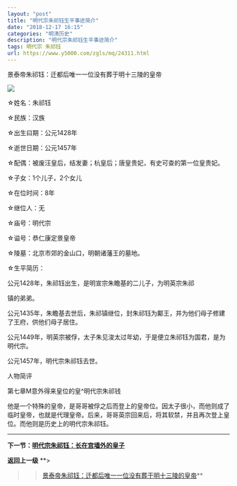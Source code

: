 ```yaml
---
layout: "post"
title: "明代宗朱祁钰生平事迹简介"
date: "2018-12-17 16:15"
categories: "明清历史"
description: "明代宗朱祁钰生平事迹简介"
tags: 明代宗 朱祁钰
url: https://www.y5000.com/zgls/mq/24311.html
---
```






景泰帝朱祁钰：迁都后唯一一位没有葬于明十三陵的皇帝

![](https://img.y5000.com/uploads/allimg/170726/12-1FH6091911354.jpg)

☆姓名：朱祁钰

☆民族：汉族

☆出生曰期：公元1428年

☆逝世日期：公元1457年

☆配偶：被废汪皇后，结发妻；杭皇后；唐皇贵妃，有史可查的第一位皇贵妃。

☆子女：1个儿子，2个女儿

☆在位时间：8年

☆继位人：无

☆庙号：明代宗

☆谥号：恭仁康定景皇帝

☆陵墓：北京市郊的金山口，明朝诸藩王的墓地。

☆生平简历：

公元1428年，朱祁钰出生，是明宣宗朱瞻基的二儿子，为明英宗朱祁

镇的弟弟。

公元1435年，朱瞻基去世后，朱祁镇继位，封朱祁钰为鄺王，并为他们母子修建了王府，供他们母子居住。

公元1449年，明英宗被俘，太子朱见浚太过年幼，于是便立朱祁钰为国君，是为明代宗。

公元1457年，明代宗朱祁钰去世。

人物简评

第七章M意外得来皇位的皇^明代宗朱祁钱

他是一个特殊的皇帝，是哥哥被俘之后而登上的皇帝位。因太子很小，而他则成了临时皇帝，也就是代理皇帝。后来，哥哥英宗回来后，将其软禁，并且再次登上皇位。而他则是历史上的明代宗朱祁钰。

* * *

**下一节：[明代宗朱祁钰：长在宫墙外的皇子](https://www.y5000.com/zgls/mq/24312.html)**

**返回上一级** **>
>>[景泰帝朱祁钰：迁都后唯一一位没有葬于明十三陵的皇帝](https://www.y5000.com/zgls/mq/24310.html)**
